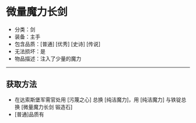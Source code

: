 # 微量魔力长剑
* 分类：剑
* 装备：主手
* 包含品质：[普通] [优秀] [史诗] [传说]
* 无法损坏：是
* 物品描述：注入了少量的魔力
---
## 获取方法
* 在达索斯堡军需官处用 [污蔑之心] 总换 [纯洁魔力]，用 [纯洁魔力] 与铁锭总换 [微量魔力长剑 锻造石]
* [普通]品质有
